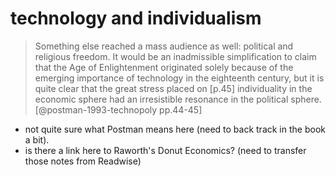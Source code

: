 
# technology and individualism

> Something else reached a mass audience as well: political and religious freedom. It would be an inadmissible simplification to claim that the Age of Enlightenment originated solely because of the emerging importance of technology in the eighteenth century, but it is quite clear that the great stress placed on [p.45] individuality in the economic sphere had an irresistible resonance in the political sphere.[@postman-1993-technopoly pp.44-45]

- not quite sure what Postman means here (need to back track in the book a bit).
- is there a link here to Raworth's Donut Economics? (need to transfer those notes from Readwise)